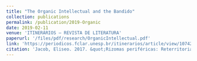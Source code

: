 ```yaml
---
title: "The Organic Intellectual and the Bandido"
collection: publications
permalink: /publication/2019-Organic
date: 2019-02-11
venue: 'ITINERÁRIOS – REVISTA DE LITERATURA'
paperurl: '/files/pdf/research/OrganicIntellectual.pdf'
link: 'https://periodicos.fclar.unesp.br/itinerarios/article/view/10742'
citation: 'Jacob, Eliseo. 2017. &quot;Rizomas periféricas: Reterritorialização do espaço urbano no Estação Terminal de Sacolinha.&quot; <i>Ipotesi: Revista de Estudos Literários</i> 21(1): 101-110. doi:10.34019/1982-0836.2017.v21.19436'
---
```


